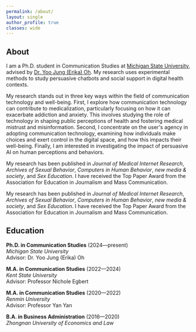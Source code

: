```yaml
---
permalink: /about/
layout: single
author_profile: true
classes: wide
---
```


## About

I am a Ph.D. student in Communication Studies at [Michigan State University](https://msu.edu), advised by [Dr. Yoo Jung (Erika) Oh](https://comartsci.msu.edu/our-people/yoo-jung-erika-oh). My research uses experimental methods to study persuasive chatbots and social support in digital health contexts.

My research stands out in three key ways within the field of communication technology and well-being. First, I explore how communication technology can contribute to medicalization, particularly focusing on how it can exacerbate addiction and anxiety. This involves studying the role of technology in shaping public perceptions of health and fostering medical mistrust and misinformation. Second, I concentrate on the user's agency in adopting communication technology, examining how individuals make choices and exert control in the digital space, and how this impacts their well-being. Finally, I am interested in investigating the impact of persuasive AI on human perceptions and behaviors.

My research has been published in *Journal of Medical Internet Research*, *Archives of Sexual Behavior*, *Computers in Human Behavior*, *new media & society*, and *Sex Education*. I have received the Top Paper Award from the Association for Education in Journalism and Mass Communication.

My research has been published in *Journal of Medical Internet Research*, *Archives of Sexual Behavior*, *Computers in Human Behavior*, *new media & society*, and *Sex Education*. I have received the Top Paper Award from the Association for Education in Journalism and Mass Communication.

## Education

**Ph.D. in Communication Studies** (2024—present)  
*Michigan State University*  
Advisor: Dr. Yoo Jung (Erika) Oh

**M.A. in Communication Studies** (2022—2024)  
*Kent State University*  
Advisor: Professor Nichole Egbert

**M.A. in Communication Studies** (2020—2022)  
*Renmin University*  
Advisor: Professor Yan Yan

**B.A. in Business Administration** (2016—2020)  
*Zhongnan University of Economics and Law*

